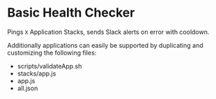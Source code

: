 # Basic Health Checker

Pings `X` Application Stacks, sends Slack alerts on error with cooldown.

Additionally applications can easily be supported by duplicating and customizing the following files:

- scripts/validateApp.sh
- stacks/app.js
- app.js
- all.json
